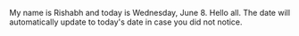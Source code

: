 My name is Rishabh and today is Wednesday, June 8. Hello all. The date will automatically update to today's date in case you did not notice.
